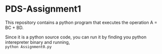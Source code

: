 # PDS-Assignment1
This repository contains a python program that executes the operation A = BC + BD.

Since it is a python source code, you can run it by finding you python interepreter binary and running,  
```python Assignment0.py```  
